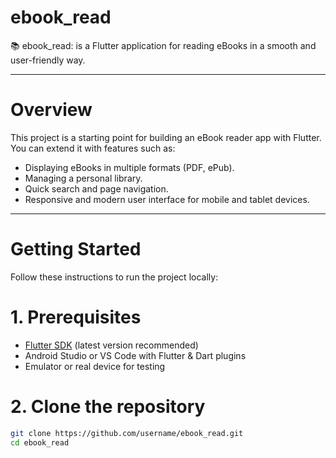 # ebook_read

📚 ebook_read: is a Flutter application for reading eBooks in a smooth and user-friendly way.

---

# Overview
This project is a starting point for building an eBook reader app with Flutter.  
You can extend it with features such as:  
- Displaying eBooks in multiple formats (PDF, ePub).  
- Managing a personal library.  
- Quick search and page navigation.  
- Responsive and modern user interface for mobile and tablet devices.

---

# Getting Started
Follow these instructions to run the project locally:

# 1. Prerequisites
- [Flutter SDK](https://docs.flutter.dev/get-started/install) (latest version recommended)  
- Android Studio or VS Code with Flutter & Dart plugins  
- Emulator or real device for testing

# 2. Clone the repository
```bash
git clone https://github.com/username/ebook_read.git
cd ebook_read
